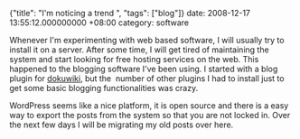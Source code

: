 {"title": "I'm noticing a trend  ", "tags": ["blog"]}
date: 2008-12-17 13:55:12.000000000 +08:00
category: software

Whenever I'm experimenting with web based software, I will usually try to
install it on a server. After some time, I will get tired of maintaining the
system and start looking for free hosting services on the web. This happened to
the blogging software I've been using. I started with a blog plugin for
[dokuwiki](http://www.dokuwiki.org/), but the  number of other plugins I had to
install just to get some basic blogging functionalities was crazy.

WordPress seems like a nice platform, it is open source and there is a easy way
to export the posts from the system so that you are not locked in. Over the
next few days I will be migrating my old posts over here.
